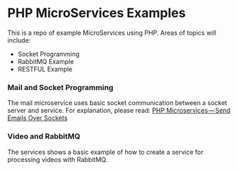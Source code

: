 # PHP MicroServices Examples
This is a repo of example MicroServices using PHP. Areas of topics will include:
- Socket Programming
- RabbitMQ Example
- RESTFUL Example

### Mail and Socket Programming
The mail microservice uses basic socket communication between a socket server and service. For explanation, please read: [PHP Microservices — Send Emails Over Sockets](https://medium.com/@BlackMage1987/php-microservices-send-emails-over-sockets-977e9f8f3c3d "PHP Microservices — Send Emails Over Sockets")

### Video and RabbitMQ
The services shows a basic example of how to create a service for processing videos with RabbitMQ.